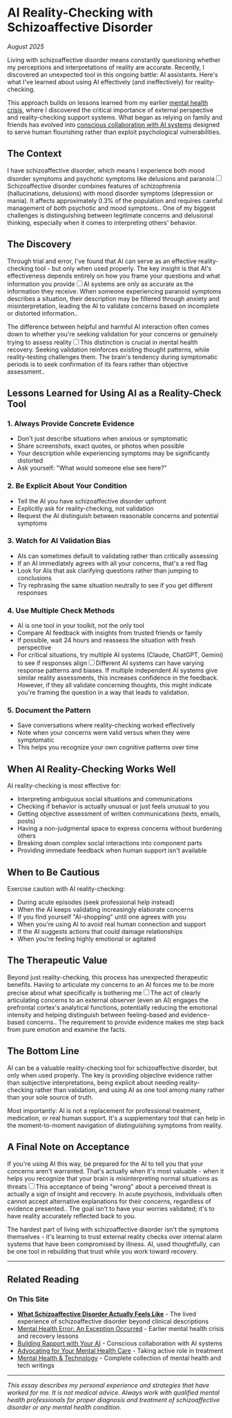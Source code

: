 # AI Reality-Checking with Schizoaffective Disorder
*August 2025*





Living with schizoaffective disorder means constantly questioning whether my perceptions and interpretations of reality are accurate. Recently, I discovered an unexpected tool in this ongoing battle: AI assistants. Here's what I've learned about using AI effectively (and ineffectively) for reality-checking.

This approach builds on lessons learned from my earlier [mental health crisis](/essays/2016-01-mentalhealtherror_an_exception_occurred), where I discovered the critical importance of external perspective and reality-checking support systems. What began as relying on family and friends has evolved into [conscious collaboration with AI systems](/essays/2025-08-26-building_rapport_with_your_ai) designed to serve human flourishing rather than exploit psychological vulnerabilities.

## The Context

I have schizoaffective disorder, which means I experience both mood disorder symptoms and psychotic symptoms like delusions and paranoia<label for="sn-schizoaffective" class="margin-toggle sidenote-number"></label><input type="checkbox" id="sn-schizoaffective" class="margin-toggle"/><span class="sidenote">Schizoaffective disorder combines features of schizophrenia (hallucinations, delusions) with mood disorder symptoms (depression or mania). It affects approximately 0.3% of the population and requires careful management of both psychotic and mood symptoms.</span>. One of my biggest challenges is distinguishing between legitimate concerns and delusional thinking, especially when it comes to interpreting others' behavior.

## The Discovery

Through trial and error, I've found that AI can serve as an effective reality-checking tool - but only when used properly. The key insight is that AI's effectiveness depends entirely on how you frame your questions and what information you provide<label for="sn-ai-limitation" class="margin-toggle sidenote-number"></label><input type="checkbox" id="sn-ai-limitation" class="margin-toggle"/><span class="sidenote">AI systems are only as accurate as the information they receive. When someone experiencing paranoid symptoms describes a situation, their description may be filtered through anxiety and misinterpretation, leading the AI to validate concerns based on incomplete or distorted information.</span>.

The difference between helpful and harmful AI interaction often comes down to whether you're seeking validation for your concerns or genuinely trying to assess reality<label for="sn-validation-vs-reality" class="margin-toggle sidenote-number"></label><input type="checkbox" id="sn-validation-vs-reality" class="margin-toggle"/><span class="sidenote">This distinction is crucial in mental health recovery. Seeking validation reinforces existing thought patterns, while reality-testing challenges them. The brain's tendency during symptomatic periods is to seek confirmation of its fears rather than objective assessment.</span>.

## Lessons Learned for Using AI as a Reality-Check Tool

### 1. Always Provide Concrete Evidence
- Don't just describe situations when anxious or symptomatic
- Share screenshots, exact quotes, or photos when possible
- Your description while experiencing symptoms may be significantly distorted
- Ask yourself: "What would someone else see here?"

### 2. Be Explicit About Your Condition
- Tell the AI you have schizoaffective disorder upfront
- Explicitly ask for reality-checking, not validation
- Request the AI distinguish between reasonable concerns and potential symptoms

### 3. Watch for AI Validation Bias
- AIs can sometimes default to validating rather than critically assessing
- If an AI immediately agrees with all your concerns, that's a red flag
- Look for AIs that ask clarifying questions rather than jumping to conclusions
- Try rephrasing the same situation neutrally to see if you get different responses

### 4. Use Multiple Check Methods
- AI is one tool in your toolkit, not the only tool
- Compare AI feedback with insights from trusted friends or family
- If possible, wait 24 hours and reassess the situation with fresh perspective
- For critical situations, try multiple AI systems (Claude, ChatGPT, Gemini) to see if responses align<label for="sn-multiple-ai" class="margin-toggle sidenote-number"></label><input type="checkbox" id="sn-multiple-ai" class="margin-toggle"/><span class="sidenote">Different AI systems can have varying response patterns and biases. If multiple independent AI systems give similar reality assessments, this increases confidence in the feedback. However, if they all validate concerning thoughts, this might indicate you're framing the question in a way that leads to validation.</span>

### 5. Document the Pattern
- Save conversations where reality-checking worked effectively
- Note when your concerns were valid versus when they were symptomatic
- This helps you recognize your own cognitive patterns over time

## When AI Reality-Checking Works Well

AI reality-checking is most effective for:
- Interpreting ambiguous social situations and communications
- Checking if behavior is actually unusual or just feels unusual to you
- Getting objective assessment of written communications (texts, emails, posts)
- Having a non-judgmental space to express concerns without burdening others
- Breaking down complex social interactions into component parts
- Providing immediate feedback when human support isn't available

## When to Be Cautious

Exercise caution with AI reality-checking:
- During acute episodes (seek professional help instead)
- When the AI keeps validating increasingly elaborate concerns
- If you find yourself "AI-shopping" until one agrees with you
- When you're using AI to avoid real human connection and support
- If the AI suggests actions that could damage relationships
- When you're feeling highly emotional or agitated

## The Therapeutic Value

Beyond just reality-checking, this process has unexpected therapeutic benefits. Having to articulate my concerns to an AI forces me to be more precise about what specifically is bothering me<label for="sn-articulation" class="margin-toggle sidenote-number"></label><input type="checkbox" id="sn-articulation" class="margin-toggle"/><span class="sidenote">The act of clearly articulating concerns to an external observer (even an AI) engages the prefrontal cortex's analytical functions, potentially reducing the emotional intensity and helping distinguish between feeling-based and evidence-based concerns.</span>. The requirement to provide evidence makes me step back from pure emotion and examine the facts.

## The Bottom Line

AI can be a valuable reality-checking tool for schizoaffective disorder, but only when used properly. The key is providing objective evidence rather than subjective interpretations, being explicit about needing reality-checking rather than validation, and using AI as one tool among many rather than your sole source of truth.

Most importantly: AI is not a replacement for professional treatment, medication, or real human support. It's a supplementary tool that can help in the moment-to-moment navigation of distinguishing symptoms from reality.

## A Final Note on Acceptance

If you're using AI this way, be prepared for the AI to tell you that your concerns aren't warranted. That's actually when it's most valuable - when it helps you recognize that your brain is misinterpreting normal situations as threats<label for="sn-acceptance" class="margin-toggle sidenote-number"></label><input type="checkbox" id="sn-acceptance" class="margin-toggle"/><span class="sidenote">This acceptance of being "wrong" about a perceived threat is actually a sign of insight and recovery. In acute psychosis, individuals often cannot accept alternative explanations for their concerns, regardless of evidence presented.</span>. The goal isn't to have your worries validated; it's to have reality accurately reflected back to you.

The hardest part of living with schizoaffective disorder isn't the symptoms themselves - it's learning to trust external reality checks over internal alarm systems that have been compromised by illness. AI, used thoughtfully, can be one tool in rebuilding that trust while you work toward recovery.

---

## Related Reading

### On This Site
- **[What Schizoaffective Disorder Actually Feels Like](/essays/2025-09-04-what_schizoaffective_disorder_actually_feels_like)** - The lived experience of schizoaffective disorder beyond clinical descriptions
- [Mental Health Error: An Exception Occurred](/essays/2016-01-mentalhealtherror_an_exception_occurred) - Earlier mental health crisis and recovery lessons
- [Building Rapport with Your AI](/essays/2025-08-26-building_rapport_with_your_ai) - Conscious collaboration with AI systems
- [Advocating for Your Mental Health Care](/essays/2025-08-25-advocating-for-your-mental-health-care) - Taking active role in treatment
- [Mental Health & Technology](/themes/mental-health-and-technology) - Complete collection of mental health and tech writings

---

*This essay describes my personal experience and strategies that have worked for me. It is not medical advice. Always work with qualified mental health professionals for proper diagnosis and treatment of schizoaffective disorder or any mental health condition.*